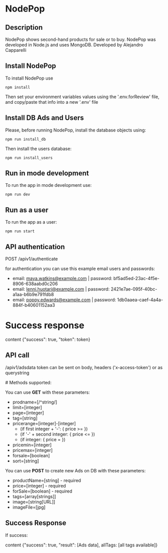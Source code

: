 # NodePop

## Description

NodePop shows second-hand products for sale or to buy. 
NodePop was developed in Node.js and uses MongoDB.
Developed by Alejandro Capparelli

## Install NodePop

To install NodePop use 
```
npm install
```

Then set your environment variables values using the '.env.forReview' file, and copy/paste that info into a new '.env' file

## Install DB Ads and Users

Please, before running NodePop, install the database objects using:

```
npm run install_db
```

Then install the users database:

```
npm run install_users
```

## Run in mode development

To run the app in mode development use:
```
npm run dev
```

## Run as a user

To run the app as a user:
```
npm run start
```

## API authentication

POST    /apiv1/authenticate

for authentication you can use this example email users and passwords:

* email: maya.watkins@example.com | password: bf5ad5ed-23ac-4f5e-8906-638aabd0c206
* email: lenni.huotari@example.com | password: 2421e7ae-095f-40bc-a1aa-b6b9e791fdb8
* email: poppy.edwards@example.com | password: 1db0aaea-caef-4a4a-884f-b40601152aa3

# Success response 

content {"success": true, "token": token}

## API call

/apiv1/adsdata
token can be sent on body, headers ('x-access-token') or as querystring

# Methods supported:

You can use **GET** with these parameters:

* prodname=[/^string/]
* limit=[integer]
* page=[integer]
* tag=[string]
* pricerange=[integer]-[integer] 
  * (if first integer + '-': { price >= })
  * (if '-' + second integer: { price <= })
  * (if integer: { price = })
* pricemin=[integer]
* pricemax=[integer]
* forsale=[boolean]
* sort=[string]

You can use **POST** to create new Ads on DB with these parameters:

* productName=[string] - required
* price=[integer] - required
* forSale=[boolean] - required
* tags=[array[strings]]
* image=[string[URL]]
* imageFile=[jpg]

## Success Response

If success:

content {"success": true, "result": [Ads data], allTags: [all tags available]}